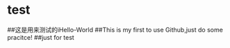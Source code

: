 test
=
##这是用来测试的iHello-World
##This is my first to use Github,just do some pracitce!
##just for test
